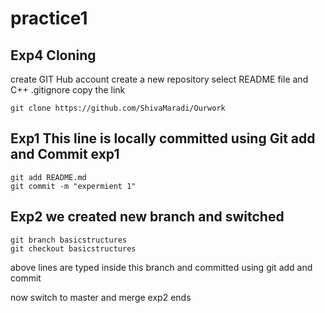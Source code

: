 # practice1
## Exp4 Cloning
create GIT Hub account
create a new repository select README file and C++ .gitignore copy the link
```
git clone https://github.com/ShivaMaradi/Ourwork

```
## Exp1 This line is locally committed using Git add and Commit exp1
```
git add README.md
git commit -m "expermient 1"
```
## Exp2 we created new branch and switched
```
git branch basicstructures 
git checkout basicstructures
```
above lines are typed inside this branch and committed using git add and commit

now switch to master and merge exp2 ends

